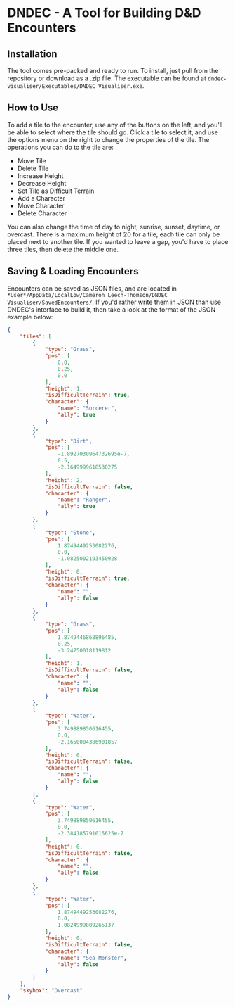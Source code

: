 # DNDEC - A Tool for Building D&D Encounters

## Installation
The tool comes pre-packed and ready to run. To install, just pull from the repository or download as a .zip file. The executable can be found at `dndec-visualiser/Executables/DNDEC Visualiser.exe`.

## How to Use
To add a tile to the encounter, use any of the buttons on the left, and you'll be able to select where the tile should go. Click a tile to select it, and use the options menu on the right to change the properties of the tile. The operations you can do to the tile are:

- Move Tile
- Delete Tile
- Increase Height
- Decrease Height
- Set Tile as Difficult Terrain
- Add a Character
- Move Character
- Delete Character

You can also change the time of day to night, sunrise, sunset, daytime, or overcast. There is a maximum height of 20 for a tile, each tile can only be placed next to another tile. If you wanted to leave a gap, you'd have to place three tiles, then delete the middle one.

## Saving & Loading Encounters
Encounters can be saved as JSON files, and are located in `*User*/AppData/LocalLow/Cameron Leech-Thomson/DNDEC Visualiser/SavedEncounters/`. If you'd rather write them in JSON than use DNDEC's interface to build it, then take a look at the format of the JSON example below:

```json
{
    "tiles": [
        {
            "type": "Grass",
            "pos": [
                0.0,
                0.25,
                0.0
            ],
            "height": 1,
            "isDifficultTerrain": true,
            "character": {
                "name": "Sorcerer",
                "ally": true
            }
        },
        {
            "type": "Dirt",
            "pos": [
                -1.8927030964732695e-7,
                0.5,
                -2.1649999618530275
            ],
            "height": 2,
            "isDifficultTerrain": false,
            "character": {
                "name": "Ranger",
                "ally": true
            }
        },
        {
            "type": "Stone",
            "pos": [
                1.8749449253082276,
                0.0,
                -1.0825002193450928
            ],
            "height": 0,
            "isDifficultTerrain": true,
            "character": {
                "name": "",
                "ally": false
            }
        },
        {
            "type": "Grass",
            "pos": [
                1.8749446868896485,
                0.25,
                -3.24750018119812
            ],
            "height": 1,
            "isDifficultTerrain": false,
            "character": {
                "name": "",
                "ally": false
            }
        },
        {
            "type": "Water",
            "pos": [
                3.749889850616455,
                0.0,
                -2.1650004386901857
            ],
            "height": 0,
            "isDifficultTerrain": false,
            "character": {
                "name": "",
                "ally": false
            }
        },
        {
            "type": "Water",
            "pos": [
                3.749889850616455,
                0.0,
                -2.384185791015625e-7
            ],
            "height": 0,
            "isDifficultTerrain": false,
            "character": {
                "name": "",
                "ally": false
            }
        },
        {
            "type": "Water",
            "pos": [
                1.8749449253082276,
                0.0,
                1.0824999809265137
            ],
            "height": 0,
            "isDifficultTerrain": false,
            "character": {
                "name": "Sea Monster",
                "ally": false
            }
        }
    ],
    "skybox": "Overcast"
}
```
 
